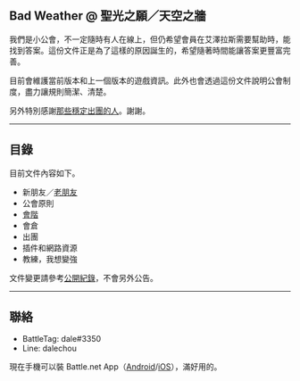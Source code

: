 ## Bad Weather @ 聖光之願／天空之牆

我們是小公會，不一定隨時有人在線上，但仍希望會員在艾澤拉斯需要幫助時，能找到答案。這份文件正是為了這樣的原因誕生的，希望隨著時間能讓答案更豐富完善。

目前會維護當前版本和上一個版本的遊戲資訊。此外也會透過這份文件說明公會制度，盡力讓規則簡潔、清楚。

另外特別感謝[那些穩定出團的人](https://dalechou.github.io/wow/raid.html)。謝謝。

---

## 目錄

目前文件內容如下。

- 新朋友／[老朋友](https://dalechou.github.io/wow/oldfriends.html)
- 公會原則
- [會階](https://dalechou.github.io/wow/ranks.html)
- 會倉
- 出團
- 插件和網路資源
- 教練，我想變強

文件變更請參考[公開紀錄](https://github.com/dalechou/wow/commits/master/index.md)，不會另外公告。

--- 

## 聯絡

- BattleTag: dale#3350
- Line: dalechou

現在手機可以裝 Battle.net App（[Android](https://play.google.com/store/apps/details?id=com.blizzard.messenger)/[iOS](https://itunes.apple.com/us/app/blizzard-battle-net/id1241040030)），滿好用的。
